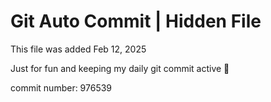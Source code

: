 # Git Auto Commit | Hidden File

This file was added Feb 12, 2025

Just for fun and keeping my daily git commit active 🤪

commit number: 976539
